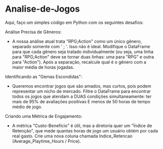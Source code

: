 # Analise-de-Jogos
Aqui, faço um simples código em Python com os seguintes desafios:

Análise Precisa de Gêneros: 
- A nossa análise atual trata "RPG;Action" como um único gênero, separado somente com ' ; '. Isso não é ideal. Modifique o DataFrame para que cada gênero seja tratado individualmente (ou seja, uma linha para "RPG;Action" deve se tornar duas linhas: uma para "RPG" e outra para "Action"). 
Após a separação, recalcule qual é o gênero com a maior média de horas jogadas.

Identificando as "Gemas Escondidas": 
- Queremos encontrar jogos que são amados, mas curtos, pois podem representar um nicho de mercado. Filtre o DataFrame para encontrar todos os jogos que atendam a DUAS condições simultaneamente: ter mais de 95% de avaliações positivas E menos de 50 horas de tempo médio de jogo.

Criando uma Métrica de Engajamento: 
- A métrica "Custo-Benefício" é útil, mas a diretoria quer um "Índice de Retenção", que mede quantas horas de jogo um usuário obtém por cada real gasto. Crie uma nova coluna chamada Indice_Retencao (Average_Playtime_Hours / Price).
